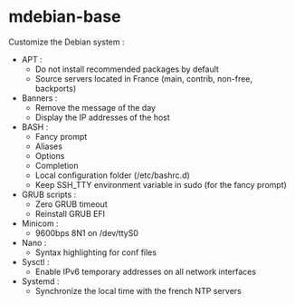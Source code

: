 # mdebian-base

Customize the Debian system :

- APT :
	- Do not install recommended packages by default
	- Source servers located in France (main, contrib, non-free, backports)
- Banners :
	- Remove the message of the day
	- Display the IP addresses of the host
- BASH :
	- Fancy prompt
	- Aliases
	- Options
	- Completion
	- Local configuration folder (/etc/bashrc.d)
	- Keep SSH_TTY environment variable in sudo (for the fancy prompt)
- GRUB scripts :
	- Zero GRUB timeout
	- Reinstall GRUB EFI
- Minicom :
	- 9600bps 8N1 on /dev/ttyS0
- Nano :
	- Syntax highlighting for conf files
- Sysctl :
	- Enable IPv6 temporary addresses on all network interfaces
- Systemd :
	- Synchronize the local time with the french NTP servers

